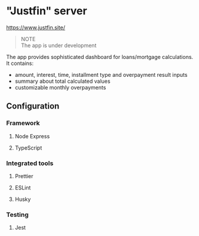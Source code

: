 # "Justfin" server

https://www.justfin.site/

> NOTE  
> The app is under development

The app provides sophisticated dashboard for loans/mortgage calculations.
It contains:

-   amount, interest, time, installment type and overpayment result inputs
-   summary about total calculated values
-   customizable monthly overpayments

## Configuration

### Framework

1. Node Express

2. TypeScript

### Integrated tools

1. Prettier

2. ESLint

3. Husky

### Testing

1. Jest
